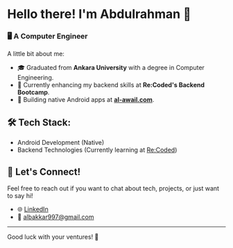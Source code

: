 # Hello there! I'm Abdulrahman 👋

### 🖥️ A Computer Engineer

A little bit about me:

- 🎓 Graduated from **Ankara University** with a degree in Computer Engineering.
- 🚀 Currently enhancing my backend skills at **Re:Coded's Backend Bootcamp**.
- 📱 Building native Android apps at **[al-awail.com](https://www.al-awail.com)**.

## 🛠️ Tech Stack:
- Android Development (Native)
- Backend Technologies (Currently learning at [Re:Coded](https://www.re-coded.com/))

## 🤝 Let's Connect!
Feel free to reach out if you want to chat about tech, projects, or just want to say hi!

- 🌐 [LinkedIn](https://www.linkedin.com/in/abdulrahman-albakkar-836175165/)
- 📧 albakkar997@gmail.com

---

Good luck with your ventures! 🚀
